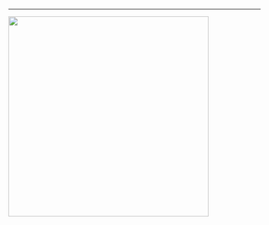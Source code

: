 ---

<img src="https://cloud.githubusercontent.com/assets/11180395/10471458/dd022d52-71ca-11e5-9b9b-6075d4077f42.jpg" width="400" />
